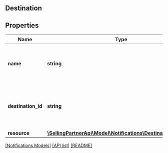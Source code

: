## Destination

## Properties

Name | Type | Description | Notes
------------ | ------------- | ------------- | -------------
**name** | **string** | The developer-defined name for this destination. |
**destination_id** | **string** | The destination identifier generated when you created the destination. |
**resource** | [**\SellingPartnerApi\Model\Notifications\DestinationResource**](DestinationResource.md) |  |

[[Notifications Models]](../) [[API list]](../../Api) [[README]](../../../README.md)
